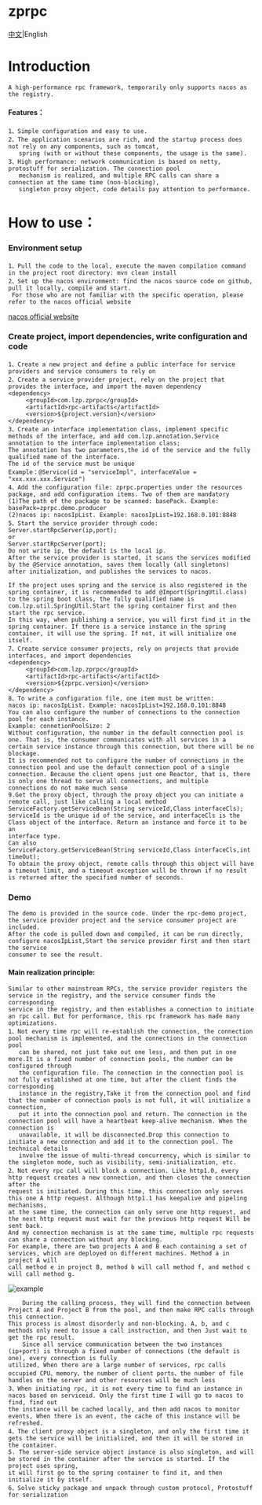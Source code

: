 # zprpc
[中文](https://github.com/65487123/zprpc/blob/master/README.md)|English
# Introduction
    A high-performance rpc framework, temporarily only supports nacos as the registry.
#### Features：
    1、Simple configuration and easy to use.
    2、The application scenarios are rich, and the startup process does not rely on any components, such as tomcat,
	   spring (with or without these components, the usage is the same).
    3、High performance: network communication is based on netty, protostuff for serialization. The connection pool 
	   mechanism is realized, and multiple RPC calls can share a connection at the same time (non-blocking), 
	   singleton proxy object, code details pay attention to performance.                  
# 	How to use：
### Environment setup
    1、Pull the code to the local, execute the maven compilation command in the project root directory: mvn clean install
    2、Set up the nacos environment: find the nacos source code on github, pull it locally, compile and start.
     For those who are not familiar with the specific operation, please refer to the nacos official website 
   [nacos official website](https://nacos.io/zh-cn/docs/quick-start.html)
### Create project, import dependencies, write configuration and code
    1、Create a new project and define a public interface for service providers and service consumers to rely on
    2、Create a service provider project, rely on the project that provides the interface, and import the maven dependency
    <dependency>
         <groupId>com.lzp.zprpc</groupId>
         <artifactId>rpc-artifacts</artifactId>
         <version>${project.version}</version>
    </dependency>
    3、Create an interface implementation class, implement specific methods of the interface, and add com.lzp.annotation.Service 
	annotation to the interface implementation class;
    The annotation has two parameters,the id of the service and the fully qualified name of the interface. 
	The id of the service must be unique
    Example：@Service(id = "serviceImpl", interfaceValue = "xxx.xxx.xxx.Service")
    4、Add the configuration file: zprpc.properties under the resources package, and add configuration items. Two of them are mandatory
    (1)The path of the package to be scanned: basePack. Example: basePack=zprpc.demo.producer
    (2)nacos ip: nacosIpList. Example: nacosIpList=192.168.0.101:8848
    5、Start the service provider through code:
    Server.startRpcServer(ip,port);
    or
    Server.startRpcServer(port);
    Do not write ip, the default is the local ip.
    After the service provider is started, it scans the services modified by the @Service annotation, saves them locally (all singletons) 
	after initialization, and publishes the services to nacos.
    
    If the project uses spring and the service is also registered in the spring container, it is recommended to add @Import(SpringUtil.class) 
    to the spring boot class, the fully qualified name is com.lzp.util.SpringUtil.Start the spring container first and then start the rpc service.
    In this way, when publishing a service, you will first find it in the spring container. If there is a service instance in the spring 
	container, it will use the spring. If not, it will initialize one itself.
    7、Create service consumer projects, rely on projects that provide interfaces, and import dependencies
    <dependency>
         <groupId>com.lzp.zprpc</groupId>
         <artifactId>rpc-artifacts</artifactId>
         <version>${zprpc.version}</version>
    </dependency>
    8、To write a configuration file, one item must be written:
    nacos ip: nacosIpList. Example: nacosIpList=192.168.0.101:8848
    You can also configure the number of connections to the connection pool for each instance.
    Example: connetionPoolSize: 2
    Without configuration, the number in the default connection pool is one. That is, the consumer communicates with all services in a 
    certain service instance through this connection, but there will be no blockage.
    It is recommended not to configure the number of connections in the connection pool and use the default connection pool of a single 
    connection. Because the client opens just one Reactor, that is, there is only one thread to serve all connections, and multiple 
    connections do not make much sense
    9.Get the proxy object, through the proxy object you can initiate a remote call, just like calling a local method
    ServiceFactory.getServiceBean(String serviceId,Class interfaceCls);
    serviceId is the unique id of the service, and interfaceCls is the Class object of the interface. Return an instance and force it to be an 
	interface type.
    Can also
    ServiceFactory.getServiceBean(String serviceId,Class interfaceCls,int timeOut);
    To obtain the proxy object, remote calls through this object will have a timeout limit, and a timeout exception will be thrown if no result 
	is returned after the specified number of seconds.
### Demo 
    The demo is provided in the source code. Under the rpc-demo project, the service provider project and the service consumer project are included. 
    After the code is pulled down and compiled, it can be run directly, configure nacosIpList,Start the service provider first and then start the service 
    consumer to see the result.
#### Main realization principle:
    Similar to other mainstream RPCs, the service provider registers the service in the registry, and the service consumer finds the corresponding 
    service in the registry, and then establishes a connection to initiate an rpc call. But for performance, this rpc framework has made many optimizations.
    1、Not every time rpc will re-establish the connection, the connection pool mechanism is implemented, and the connections in the connection pool 
       can be shared, not just take out one less, and then put in one more.It is a fixed number of connection pools, the number can be configured through 
       the configuration file. The connection in the connection pool is not fully established at one time, but after the client finds the corresponding 
       instance in the registry,Take it from the connection pool and find that the number of connection pools is not full, it will initialize a connection, 
       put it into the connection pool and return. The connection in the connection pool will have a heartbeat keep-alive mechanism. When the connection is 
       unavailable, it will be disconnected.Drop this connection to initiate a new connection and add it to the connection pool. The technical details 
       involve the issue of multi-thread concurrency, which is similar to the singleton mode, such as visibility, semi-initialization, etc.
    2、Not every rpc call will block a connection. Like http1.0, every http request creates a new connection, and then closes the connection after the 
	request is initiated. During this time, this connection only serves this one A http request. Although http1.1 has keepalive and pipeling mechanisms, 
	at the same time, the connection can only serve one http request, and the next http request must wait for the previous http request Will be sent back. 
	And my connection mechanism is at the same time, multiple rpc requests can share a connection without any blocking.
	For example, there are two projects A and B each containing a set of services, which are deployed on different machines. Method a in project A will 
	call method e in project B, method b will call method f, and method c will call method g.
![example](https://gitee.com/zeping-lu/pngs-for-readme/raw/master/readme0.png)
 
        During the calling process, they will find the connection between Project A and Project B from the pool, and then make RPC calls through this connection. 
	This process is almost disorderly and non-blocking. A, b, and c methods only need to issue a call instruction, and then Just wait to get the rpc result.
        Since all service communication between the two instances (ip+port) is through a fixed number of connections (the default is one), every connection is fully 
	utilized, When there are a large number of services, rpc calls occupied CPU、memory、the number of client ports、the number of file 
	handles on the server and other resources will be much less 
    3、When initiating rpc, it is not every time to find an instance in nacos based on serviceid. Only the first time I will go to nacos to find, find out 
	the instance will be cached locally, and then add nacos to monitor events, When there is an event, the cache of this instance will be refreshed.
    4、The client proxy object is a singleton, and only the first time it gets the service will be initialized, and then it will be stored in the container.
    5. The server-side service object instance is also singleton, and will be stored in the container after the service is started. If the project uses spring, 
    it will first go to the spring container to find it, and then initialize it by itself.
    6、Solve sticky package and unpack through custom protocol, Protostuff for serialization

    
